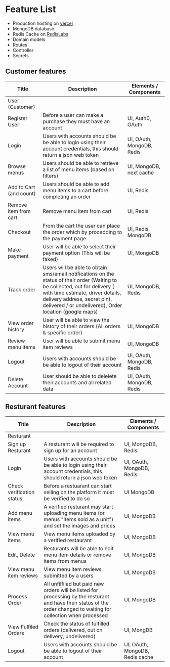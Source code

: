 # Feature List

- Production hosting on [vercel](https://vercel.com/)
- MongoDB database
- Redis Cache on [RedisLabs](https://redis.com/try-free/)
- Domain models
- Routes
- Controller
- Secrets

## Customer features

| Title | Description | Elements / Components |
| ----- | ----------- | -------- |
| User (Customer)| | |
| Register User | Before a user can make a purchase they must have an account | UI, Auth0, OAuth |
| Login | Users with accounts should be be able to login using their account credentials, this should return a json web token | UI, OAuth, MongoDB, Redis |
| Browse menus | Users should be able to retrieve a list of menu items (based on filters) | UI, MongoDB, next cache |
| Add to Cart (and count) | Users should be able to add menu items to a cart before completing an order | UI, Redis |
| Remove item from cart | Remove menu item from cart | UI, Redis |
| Checkout | From the cart the user can place the order which by procedding to the payment page | UI, Redis, MongoDB |
| Make payment | User will be able to select their payment option (This will be faked) | UI, MongoDB |
| Track order | Users will be able to obtain sms/email notifications on the status of their order (Waiting to be collected, out for delivery ( with time estimate, driver details, delivery address, secret pin), delivered / or undelivered), Order location (google maps) | UI, MongoDB, Redis |
| View order history | User will be able to view the history of their orders (All orders & specific order) | UI, MongoDB |
| Review menu items | User will be able to submit menu item reviews | UI, MongoDB |
| Logout | Users with accounts should be be able to logout of their account | UI, OAuth, MongoDB, Redis |
| Delete Account | User should be able to delelete their accounts and all related data | UI, OAuth, MongoDB, Redis |

## Resturant features

| Title | Description | Elements / Components |
| ----- | ----------- | -------- |
|Resturant |||
| Sign up Resturant | A resturant will be required to sign up for an account | UI, MongoDB, Redis |
| Login | Users with accounts should be be able to login using their account credentials, this should return a json web token | UI, OAuth, MongoDB, Redis |
| Check verification status | Before a restuarant can start selling on the platform it must be verified to do so | UI MongoDB |
| Add menu items | A verified resturant may start uploading menu items (or menus "items sold as a unit") and set the images and prices | UI, MongoDB |
| View menu items | View menu items uploaded by a verified restaurant | UI, MongoDB |
| Edit, Delete | Resturants will be able to edit menu item details or remove items from menus | UI, MongoDB |
| View menu item reviews | View menu item reviews submitted by a users | UI, MongoDB |
| Process Order | All unfilfiled but paid new orders will be listed for processing by the resturant and have their status of the order changed to waiting for collection when processed | UI, MongoDB |
| View Fulfiled Orders | Check the status of fulfilled orders (delivered, out on delivery, undelivered) | UI, MongDB |
| Logout | Users with accounts should be be able to logout of their account | UI, OAuth, MongoDB, Redis cache |

